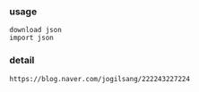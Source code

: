 
### usage
```
download json
import json
```

### detail
```
https://blog.naver.com/jogilsang/222243227224
```
